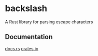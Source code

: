 # backslash

A Rust library for parsing escape characters

## Documentation

[docs.rs](https://docs.rs/backslash)
[crates.io](https://crates.io/crates/backslash)

